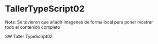 # TallerTypeScript02

Nota: Se tuvieron que añadir imagenes de forma local para poner mostrar todo el contenido completo

SW Taller TypeScript02
